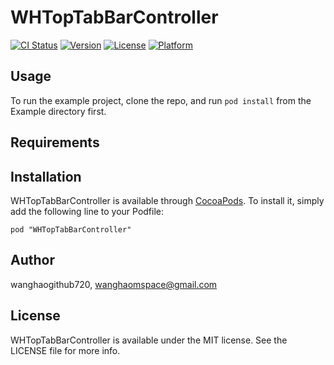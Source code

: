 # WHTopTabBarController

[![CI Status](http://img.shields.io/travis/wanghaogithub720/WHTopTabBarController.svg?style=flat)](https://travis-ci.org/wanghaogithub720/WHTopTabBarController)
[![Version](https://img.shields.io/cocoapods/v/WHTopTabBarController.svg?style=flat)](http://cocoadocs.org/docsets/WHTopTabBarController)
[![License](https://img.shields.io/cocoapods/l/WHTopTabBarController.svg?style=flat)](http://cocoadocs.org/docsets/WHTopTabBarController)
[![Platform](https://img.shields.io/cocoapods/p/WHTopTabBarController.svg?style=flat)](http://cocoadocs.org/docsets/WHTopTabBarController)

## Usage

To run the example project, clone the repo, and run `pod install` from the Example directory first.

## Requirements

## Installation

WHTopTabBarController is available through [CocoaPods](http://cocoapods.org). To install
it, simply add the following line to your Podfile:

    pod "WHTopTabBarController"

## Author

wanghaogithub720, wanghaomspace@gmail.com

## License

WHTopTabBarController is available under the MIT license. See the LICENSE file for more info.

